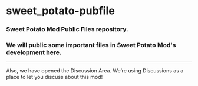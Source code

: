 # sweet_potato-pubfile
### Sweet Potato Mod Public Files repository.

### We will public some important files in Sweet Potato Mod's development here.
-----------------------
Also, we have opened the Discussion Area. We’re using Discussions as a place to let you discuss about this mod!

